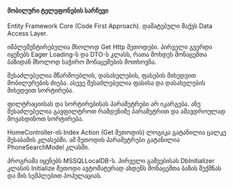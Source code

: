 #### მობილური ტელეფონების სარჩევი


Entity Framework Core (Code First Approach). დამატებული მაქვს Data Access Layer.


იმპლემენტირებულია მხოლოდ Get Http მეთოდები. პირველი გვერდი იყენებს Eager Loading-ს და DTO-ს კლასს, რათა მოხდეს მონაცემთა ბაზიდან მხოლოდ საჭირო მონაცემების მოთხოვნა.


შესაძლებელია მწარმოებლის, დასახელების, ფასების მიხედვით მობილურების ძიება. ასევე შესაძლებელია ფასისა და დასახელების მიხედვით სორტირება.


ფილტრაციისას და სორტირებისას პარამეტრები არ იკარგება. ანუ შესაძლებელია გავფილტროთ რამდენიმე პარამეტრით და ამავდროულად მოვახდინოთ სორტირება.


HomeController-ის Index Action (Get მეთოდის) ლოგიკა გატანილია ცალკე შესაბამის კლასებში. ამ მეთოდის პარამეტრები გატანილია PhoneSearchModel კლასში.


პროგრამა იყენებს MSSQLLocalDB-ს. პირველი გაშვებისას DbInitializer კლასის Initialize მეთოდი ავტომატურად ახდენს მონაცემთა ბაზის შექმნას და მის სემპლებით პოპულაციას.